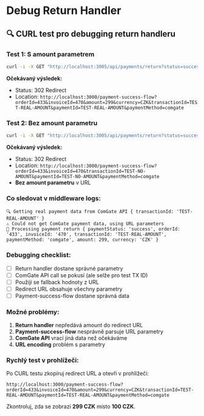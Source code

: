 # Debug Return Handler

## 🔍 **CURL test pro debugging return handleru**

### **Test 1: S amount parametrem**
```bash
curl -i -X GET "http://localhost:3005/api/payments/return?status=success&transactionId=TEST-REAL-AMOUNT&orderId=433&invoiceId=470&amount=299&currency=CZK&paymentMethod=comgate"
```

**Očekávaný výsledek:**
- Status: 302 Redirect
- Location: `http://localhost:3000/payment-success-flow?orderId=433&invoiceId=470&amount=299&currency=CZK&transactionId=TEST-REAL-AMOUNT&paymentId=TEST-REAL-AMOUNT&paymentMethod=comgate`

### **Test 2: Bez amount parametru**
```bash
curl -i -X GET "http://localhost:3005/api/payments/return?status=success&transactionId=TEST-NO-AMOUNT&orderId=433&invoiceId=470&paymentMethod=comgate"
```

**Očekávaný výsledek:**
- Status: 302 Redirect
- Location: `http://localhost:3000/payment-success-flow?orderId=433&invoiceId=470&transactionId=TEST-NO-AMOUNT&paymentId=TEST-NO-AMOUNT&paymentMethod=comgate`
- **Bez amount parametru** v URL

### **Co sledovat v middleware logs:**
```
🔍 Getting real payment data from ComGate API { transactionId: 'TEST-REAL-AMOUNT' }
⚠️ Could not get ComGate payment data, using URL parameters
🔄 Processing payment return { paymentStatus: 'success', orderId: '433', invoiceId: '470', transactionId: 'TEST-REAL-AMOUNT', paymentMethod: 'comgate', amount: 299, currency: 'CZK' }
```

### **Debugging checklist:**
- [ ] Return handler dostane správné parametry
- [ ] ComGate API call se pokusí (ale selže pro test TX ID)
- [ ] Použijí se fallback hodnoty z URL
- [ ] Redirect URL obsahuje všechny parametry
- [ ] Payment-success-flow dostane správná data

### **Možné problémy:**
1. **Return handler** nepředává amount do redirect URL
2. **Payment-success-flow** nesprávně parsuje URL parametry
3. **ComGate API** vrací jiná data než očekáváme
4. **URL encoding** problém s parametry

### **Rychlý test v prohlížeči:**
Po CURL testu zkopíruj redirect URL a otevři v prohlížeči:
```
http://localhost:3000/payment-success-flow?orderId=433&invoiceId=470&amount=299&currency=CZK&transactionId=TEST-REAL-AMOUNT&paymentId=TEST-REAL-AMOUNT&paymentMethod=comgate
```

Zkontroluj, zda se zobrazí **299 CZK** místo **100 CZK**.
